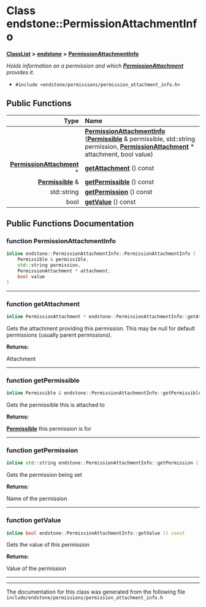 

# Class endstone::PermissionAttachmentInfo



[**ClassList**](annotated.md) **>** [**endstone**](namespaceendstone.md) **>** [**PermissionAttachmentInfo**](classendstone_1_1PermissionAttachmentInfo.md)



_Holds information on a permission and which_ [_**PermissionAttachment**_](classendstone_1_1PermissionAttachment.md) _provides it._

* `#include <endstone/permissions/permission_attachment_info.h>`





































## Public Functions

| Type | Name |
| ---: | :--- |
|   | [**PermissionAttachmentInfo**](#function-permissionattachmentinfo) ([**Permissible**](classendstone_1_1Permissible.md) & permissible, std::string permission, [**PermissionAttachment**](classendstone_1_1PermissionAttachment.md) \* attachment, bool value) <br> |
|  [**PermissionAttachment**](classendstone_1_1PermissionAttachment.md) \* | [**getAttachment**](#function-getattachment) () const<br> |
|  [**Permissible**](classendstone_1_1Permissible.md) & | [**getPermissible**](#function-getpermissible) () const<br> |
|  std::string | [**getPermission**](#function-getpermission) () const<br> |
|  bool | [**getValue**](#function-getvalue) () const<br> |




























## Public Functions Documentation




### function PermissionAttachmentInfo 

```C++
inline endstone::PermissionAttachmentInfo::PermissionAttachmentInfo (
    Permissible & permissible,
    std::string permission,
    PermissionAttachment * attachment,
    bool value
) 
```




<hr>



### function getAttachment 

```C++
inline PermissionAttachment * endstone::PermissionAttachmentInfo::getAttachment () const
```



Gets the attachment providing this permission. This may be null for default permissions (usually parent permissions).




**Returns:**

Attachment 





        

<hr>



### function getPermissible 

```C++
inline Permissible & endstone::PermissionAttachmentInfo::getPermissible () const
```



Gets the permissible this is attached to




**Returns:**

[**Permissible**](classendstone_1_1Permissible.md) this permission is for 





        

<hr>



### function getPermission 

```C++
inline std::string endstone::PermissionAttachmentInfo::getPermission () const
```



Gets the permission being set




**Returns:**

Name of the permission 





        

<hr>



### function getValue 

```C++
inline bool endstone::PermissionAttachmentInfo::getValue () const
```



Gets the value of this permission




**Returns:**

Value of the permission 





        

<hr>

------------------------------
The documentation for this class was generated from the following file `include/endstone/permissions/permission_attachment_info.h`

